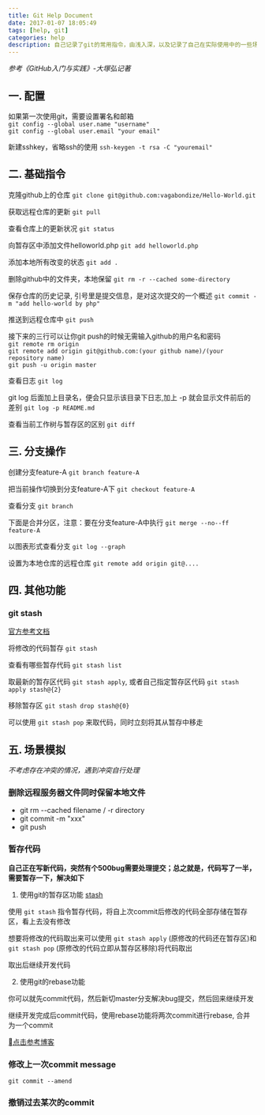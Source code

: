 ```yaml
---
title: Git Help Document
date: 2017-01-07 18:05:49
tags: [help, git]
categories: help
description: 自己记录了git的常用指令，由浅入深，以及记录了自己在实际使用中的一些场景的解决方案
---
```


*参考《GitHub入门与实践》-大塚弘记著*

## 一. 配置

如果第一次使用git，需要设置署名和邮箱   
`git config --global user.name "username"`   
`git config --global user.email "your email"`   

新建sshkey，省略ssh的使用  `ssh-keygen -t rsa -C "youremail" `

## 二. 基础指令

克隆github上的仓库   `git clone git@github.com:vagabondize/Hello-World.git ` 
 
获取远程仓库的更新 `git pull`

查看仓库上的更新状况 `git status `  
                                  
向暂存区中添加文件helloworld.php `git add helloworld.php` 

添加本地所有改变的状态 `git add . `
    
删除github中的文件夹，本地保留 `git rm -r --cached some-directory`  
    
保存仓库的历史记录, 引号里是提交信息，是对这次提交的一个概述 `git commit -m "add hello-world by php" `    
            
推送到远程仓库中 `git push `                            
    
接下来的三行可以让你git push的时候无需输入github的用户名和密码  
`git remote rm origin`  
`git remote add origin git@github.com:(your github name)/(your repository name)`  
`git push -u origin master`  

查看日志 `git log`   
  
git log 后面加上目录名，便会只显示该目录下日志,加上 -p 就会显示文件前后的差别 `git log -p README.md`

查看当前工作树与暂存区的区别 `git diff`  

## 三. 分支操作

创建分支feature-A `git branch feature-A`  

把当前操作切换到分支feature-A下 `git checkout feature-A`     

查看分支 `git branch`   

下面是合并分区，注意：要在分支feature-A中执行 `git merge --no--ff feature-A`

以图表形式查看分支 `git log --graph `    

设置为本地仓库的远程仓库 `git remote add origin git@.... `   

## 四. 其他功能

### git stash

[官方参考文档](https://git-scm.com/book/zh/v1/Git-%E5%B7%A5%E5%85%B7-%E5%82%A8%E8%97%8F%EF%BC%88Stashing%EF%BC%89)

将修改的代码暂存 `git stash`

查看有哪些暂存代码 `git stash list`

取最新的暂存区代码 `git stash apply`, 或者自己指定暂存区代码 `git stash apply stash@{2}`

移除暂存区 `git stash drop stash@{0}`

可以使用 `git stash pop` 来取代码，同时立刻将其从暂存中移走

## 五. 场景模拟

*不考虑存在冲突的情况，遇到冲突自行处理*

### 删除远程服务器文件同时保留本地文件

* git rm --cached filename / -r directory
* git commit -m "xxx"
* git push

### 暂存代码

**自己正在写新代码，突然有个500bug需要处理提交；总之就是，代码写了一半，需要暂存一下，解决如下**

1. 使用git的暂存区功能 [stash](https://git-scm.com/book/zh/v1/Git-%E5%B7%A5%E5%85%B7-%E5%82%A8%E8%97%8F%EF%BC%88Stashing%EF%BC%89)

使用 `git stash` 指令暂存代码，将自上次commit后修改的代码全部存储在暂存区，看上去没有修改

想要将修改的代码取出来可以使用 `git stash apply` (原修改的代码还在暂存区)和 `git stash pop` (原修改的代码立即从暂存区移除)将代码取出

取出后继续开发代码

2. 使用git的rebase功能

你可以就先commit代码，然后新切master分支解决bug提交，然后回来继续开发

继续开发完成后commit代码，使用rebase功能将两次commit进行rebase, 合并为一个commit

[点击参考博客](https://www.jianshu.com/p/964de879904a)

### 修改上一次commit message

`git commit --amend`

### 撤销过去某次的commit



